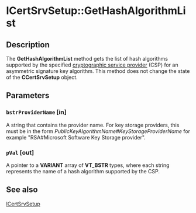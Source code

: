 # ICertSrvSetup::GetHashAlgorithmList

## Description

The **GetHashAlgorithmList** method gets the list of hash algorithms supported by the specified [cryptographic service provider](https://learn.microsoft.com/windows/desktop/SecGloss/c-gly) (CSP) for an asymmetric signature key algorithm. This method does not change the state of the **CCertSrvSetup** object.

## Parameters

### `bstrProviderName` [in]

A string that contains the provider name. For key storage providers, this must be in the form *PublicKeyAlgorithmName*#*KeyStorageProviderName* for example "RSA#Microsoft Software Key Storage provider".

### `pVal` [out]

A pointer to a **VARIANT** array of **VT_BSTR** types, where each string represents the name of a hash algorithm supported by the CSP.

## See also

[ICertSrvSetup](https://learn.microsoft.com/windows/desktop/api/casetup/nn-casetup-icertsrvsetup)